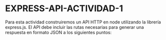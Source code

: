 # EXPRESS-API-ACTIVIDAD-1
Para esta actividad construiremos un API HTTP en node utilizando la librería express.js. El API debe incluir las rutas necesarias para generar una respuesta en formato JSON a los siguientes puntos:
